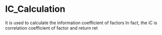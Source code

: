 # IC_Calculation
It is used to calculate the information coefficient of factors
In fact, the iC is correlation coefficient of factor and return ret 
